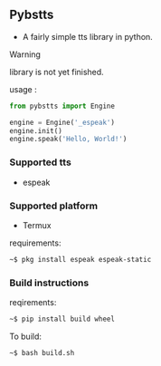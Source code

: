## Pybstts

- A fairly simple tts library in python.

> [!Warning]
> library is not yet finished.

usage :

```python
from pybstts import Engine

engine = Engine('_espeak')
engine.init()
engine.speak('Hello, World!')

```

### Supported tts

- espeak

### Supported platform 

- Termux

requirements:

```sh
~$ pkg install espeak espeak-static
```
### Build instructions

reqirements:
```sh
~$ pip install build wheel 
```
To build:
```sh
~$ bash build.sh
```
